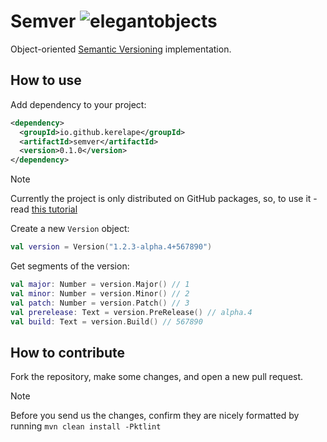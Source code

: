 # Semver ![elegantobjects](https://www.elegantobjects.org/badge.svg)

Object-oriented [Semantic Versioning](https://semver.org) implementation.

## How to use

Add dependency to your project:
```xml
<dependency>
  <groupId>io.github.kerelape</groupId>
  <artifactId>semver</artifactId>
  <version>0.1.0</version>
</dependency>
```
> [!Note]
> Currently the project is only distributed on GitHub packages,
> so, to use it - read [this tutorial](https://docs.github.com/en/packages/working-with-a-github-packages-registry/working-with-the-apache-maven-registry)

Create a new `Version` object:
```kotlin
val version = Version("1.2.3-alpha.4+567890")
```

Get segments of the version:
```kotlin
val major: Number = version.Major() // 1
val minor: Number = version.Minor() // 2
val patch: Number = version.Patch() // 3
val prerelease: Text = version.PreRelease() // alpha.4
val build: Text = version.Build() // 567890
```

## How to contribute
Fork the repository, make some changes, and open a new pull request.

> [!Note]
> Before you send us the changes, confirm they are nicely formatted by
> running `mvn clean install -Pktlint`
